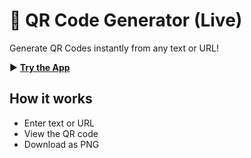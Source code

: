 # 🔳 QR Code Generator (Live)

Generate QR Codes instantly from any text or URL!

▶️ **[Try the App](https://web-qr-code-generator-app.streamlit.app/)**

## How it works
- Enter text or URL
- View the QR code
- Download as PNG
